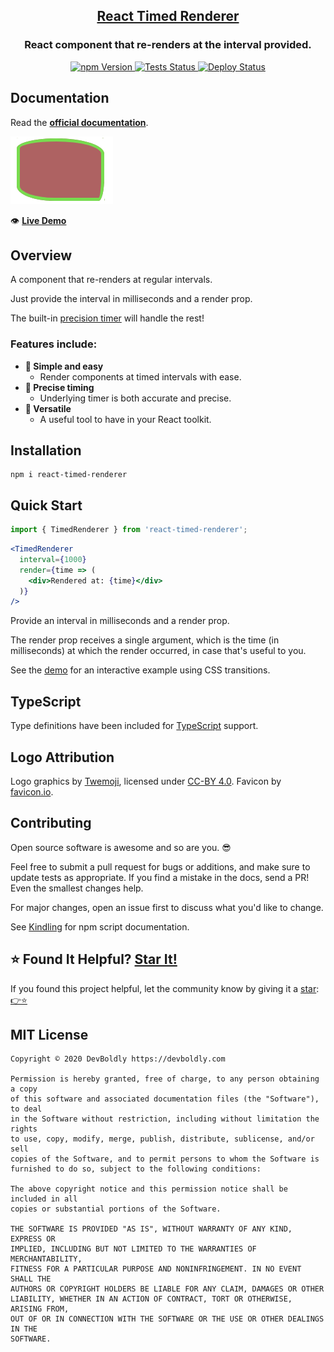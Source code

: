 <h2 align="center">
  <a href="https://github.com/devboldly/react-timed-renderer">React Timed Renderer</a>
</h2>
<h3 align="center">
  React component that re-renders at the interval provided.
</h3>
<p align="center">
  <a href="https://badge.fury.io/js/react-timed-renderer">
    <img src="https://badge.fury.io/js/react-timed-renderer.svg" alt="npm Version"/>
  </a>
  <a href="https://github.com/devboldly/react-timed-renderer/actions?query=workflow%3ATests">
    <img src="https://github.com/devboldly/react-timed-renderer/workflows/Tests/badge.svg" alt="Tests Status"/>
  </a>
  <a href="https://github.com/devboldly/react-timed-renderer/actions?query=workflow%3ADeploy">
    <img src="https://github.com/devboldly/react-timed-renderer/workflows/Deploy/badge.svg" alt="Deploy Status"/>
  </a>
</p>

## Documentation

Read the **[official documentation](https://devboldly.github.io/react-timed-renderer/)**.

[![Demo](./src/__docz__/images/demo.gif "Demo")](https://devboldly.github.io/react-timed-renderer/TimedRenderer#example)

👁️ **[Live Demo](https://devboldly.github.io/react-timed-renderer/TimedRenderer#example)**

## Overview

A component that re-renders at regular intervals.

Just provide the interval in milliseconds and a render prop.

The built-in [precision timer](https://devboldly.github.io/react-use-precision-timer/) will handle the rest!

### Features include:

- **🙌 Simple and easy**
  - Render components at timed intervals with ease.
- **🎯 Precise timing**
  - Underlying timer is both accurate and precise.
- **🧰 Versatile**
  - A useful tool to have in your React toolkit.

## Installation

```
npm i react-timed-renderer
```

## Quick Start

```jsx
import { TimedRenderer } from 'react-timed-renderer';
```

```jsx
<TimedRenderer
  interval={1000}
  render={time => (
    <div>Rendered at: {time}</div>
  )}
/>
```

Provide an interval in milliseconds and a render prop. 

The render prop receives a single argument, which is the time (in milliseconds) at which the render occurred, in case that's useful to you.

See the [demo](https://devboldly.github.io/react-timed-renderer/TimedRenderer#example) for an interactive example using CSS transitions.

## TypeScript

Type definitions have been included for [TypeScript](https://www.typescriptlang.org/) support.

## Logo Attribution

Logo graphics by [Twemoji](https://github.com/twitter/twemoji), licensed under [CC-BY 4.0](https://creativecommons.org/licenses/by/4.0/). Favicon by [favicon.io](https://favicon.io/emoji-favicons/).

## Contributing

Open source software is awesome and so are you. 😎

Feel free to submit a pull request for bugs or additions, and make sure to update tests as appropriate. If you find a mistake in the docs, send a PR! Even the smallest changes help.

For major changes, open an issue first to discuss what you'd like to change.

See [Kindling](https://tinyurl.com/kindlingscripts) for npm script documentation.

## ⭐ Found It Helpful? [Star It!](https://github.com/devboldly/react-timed-renderer/stargazers)

If you found this project helpful, let the community know by giving it a [star](https://github.com/devboldly/react-timed-renderer/stargazers): [👉⭐](https://github.com/devboldly/react-timed-renderer/stargazers)

## MIT License

```
Copyright © 2020 DevBoldly https://devboldly.com

Permission is hereby granted, free of charge, to any person obtaining a copy
of this software and associated documentation files (the "Software"), to deal
in the Software without restriction, including without limitation the rights
to use, copy, modify, merge, publish, distribute, sublicense, and/or sell
copies of the Software, and to permit persons to whom the Software is
furnished to do so, subject to the following conditions:

The above copyright notice and this permission notice shall be included in all
copies or substantial portions of the Software.

THE SOFTWARE IS PROVIDED "AS IS", WITHOUT WARRANTY OF ANY KIND, EXPRESS OR
IMPLIED, INCLUDING BUT NOT LIMITED TO THE WARRANTIES OF MERCHANTABILITY,
FITNESS FOR A PARTICULAR PURPOSE AND NONINFRINGEMENT. IN NO EVENT SHALL THE
AUTHORS OR COPYRIGHT HOLDERS BE LIABLE FOR ANY CLAIM, DAMAGES OR OTHER
LIABILITY, WHETHER IN AN ACTION OF CONTRACT, TORT OR OTHERWISE, ARISING FROM,
OUT OF OR IN CONNECTION WITH THE SOFTWARE OR THE USE OR OTHER DEALINGS IN THE
SOFTWARE.
```